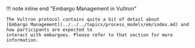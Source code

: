 !!! note inline end "Embargo Management in Vultron"

    The Vultron protocol contains quite a bit of detail about
    [Embargo Management](../../../topics/process_models/em/index.md) and how participants are expected to
    interact with embargoes. Please refer to that section for more information.
